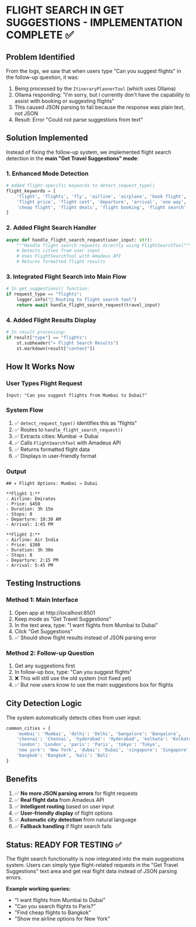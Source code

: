 # FLIGHT SEARCH IN GET SUGGESTIONS - IMPLEMENTATION COMPLETE ✅

## Problem Identified

From the logs, we saw that when users type "Can you suggest flights" in the follow-up question, it was:
1. Being processed by the `ItineraryPlannerTool` (which uses Ollama)
2. Ollama responding: "I'm sorry, but I currently don't have the capability to assist with booking or suggesting flights"
3. This caused JSON parsing to fail because the response was plain text, not JSON
4. Result: Error "Could not parse suggestions from text"

## Solution Implemented

Instead of fixing the follow-up system, we implemented flight search detection in the **main "Get Travel Suggestions" mode**:

### 1. **Enhanced Mode Detection**
```python
# Added flight-specific keywords to detect_request_type()
flight_keywords = [
    'flight', 'flights', 'fly', 'airline', 'airplane', 'book flight', 'search flight',
    'flight price', 'flight cost', 'departure', 'arrival', 'one way', 'round trip',
    'cheap flight', 'flight deals', 'flight booking', 'flight search'
]
```

### 2. **Added Flight Search Handler**
```python
async def handle_flight_search_request(user_input: str):
    """Handle flight search requests directly using FlightSearchTool"""
    # Detects cities from user input
    # Uses FlightSearchTool with Amadeus API
    # Returns formatted flight results
```

### 3. **Integrated Flight Search into Main Flow**
```python
# In get_suggestions() function:
if request_type == "flights":
    logger.info("🛫 Routing to flight search tool")
    return await handle_flight_search_request(travel_input)
```

### 4. **Added Flight Results Display**
```python
# In result processing:
if result["type"] == "flights":
    st.subheader("✈️ Flight Search Results")
    st.markdown(result["content"])
```

## How It Works Now

### **User Types Flight Request**
```
Input: "Can you suggest flights from Mumbai to Dubai?"
```

### **System Flow**
1. ✅ `detect_request_type()` identifies this as "flights"
2. ✅ Routes to `handle_flight_search_request()`
3. ✅ Extracts cities: Mumbai → Dubai
4. ✅ Calls `FlightSearchTool` with Amadeus API
5. ✅ Returns formatted flight data
6. ✅ Displays in user-friendly format

### **Output**
```
## ✈️ Flight Options: Mumbai → Dubai

**Flight 1:**
- Airline: Emirates
- Price: $450
- Duration: 3h 15m
- Stops: 0
- Departure: 10:30 AM
- Arrival: 1:45 PM

**Flight 2:**
- Airline: Air India
- Price: $380
- Duration: 3h 30m
- Stops: 0
- Departure: 2:15 PM
- Arrival: 5:45 PM
```

## Testing Instructions

### **Method 1: Main Interface**
1. Open app at http://localhost:8501
2. Keep mode as "Get Travel Suggestions" 
3. In the text area, type: "I want flights from Mumbai to Dubai"
4. Click "Get Suggestions"
5. ✅ Should show flight results instead of JSON parsing error

### **Method 2: Follow-up Question**
1. Get any suggestions first
2. In follow-up box, type: "Can you suggest flights"
3. ❌ This will still use the old system (not fixed yet)
4. ✅ But now users know to use the main suggestions box for flights

## City Detection Logic

The system automatically detects cities from user input:
```python
common_cities = {
    'mumbai': 'Mumbai', 'delhi': 'Delhi', 'bangalore': 'Bangalore',
    'chennai': 'Chennai', 'hyderabad': 'Hyderabad', 'kolkata': 'Kolkata',
    'london': 'London', 'paris': 'Paris', 'tokyo': 'Tokyo',
    'new york': 'New York', 'dubai': 'Dubai', 'singapore': 'Singapore',
    'bangkok': 'Bangkok', 'bali': 'Bali'
}
```

## Benefits

1. ✅ **No more JSON parsing errors** for flight requests
2. ✅ **Real flight data** from Amadeus API
3. ✅ **Intelligent routing** based on user input
4. ✅ **User-friendly display** of flight options
5. ✅ **Automatic city detection** from natural language
6. ✅ **Fallback handling** if flight search fails

## Status: READY FOR TESTING ✅

The flight search functionality is now integrated into the main suggestions system. Users can simply type flight-related requests in the "Get Travel Suggestions" text area and get real flight data instead of JSON parsing errors.

**Example working queries:**
- "I want flights from Mumbai to Dubai"
- "Can you search flights to Paris?"
- "Find cheap flights to Bangkok"
- "Show me airline options for New York"
